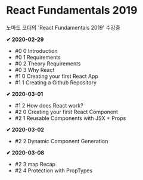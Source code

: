 # React Fundamentals 2019

노마드 코더의 'React Fundamentals 2019' 수강중

**✔ 2020-02-29**

- #0 0 Introduction
- #0 1 Requirements
- #0 2 Theory Requirements
- #0 3 Why React
- #1 0 Creating your first React App
- #1 1 Creating a Github Repository

**✔ 2020-03-01**

- #1 2 How does React work?
- #2 0 Creating your first React Component
- #2 1 Reusable Components with JSX + Props

**✔ 2020-03-02**

- #2 2 Dynamic Component Generation

**✔ 2020-03-08**

- #2 3 map Recap
- #2 4 Protection with PropTypes
